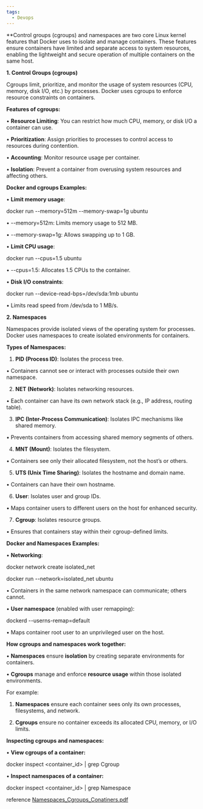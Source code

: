 ```yaml
---
tags:
  - Devops
---
```

 


**Control groups (cgroups) and namespaces are two core Linux kernel features that Docker uses to isolate and manage containers. These features ensure containers have limited and separate access to system resources, enabling the lightweight and secure operation of multiple containers on the same host.

  

**1. Control Groups (cgroups)**

  

Cgroups limit, prioritize, and monitor the usage of system resources (CPU, memory, disk I/O, etc.) by processes. Docker uses cgroups to enforce resource constraints on containers.

  

**Features of cgroups:**

  

• **Resource Limiting**: You can restrict how much CPU, memory, or disk I/O a container can use.

• **Prioritization**: Assign priorities to processes to control access to resources during contention.

• **Accounting**: Monitor resource usage per container.

• **Isolation**: Prevent a container from overusing system resources and affecting others.

  

**Docker and cgroups Examples:**

  

• **Limit memory usage**:

  

docker run --memory=512m --memory-swap=1g ubuntu

  

• --memory=512m: Limits memory usage to 512 MB.

• --memory-swap=1g: Allows swapping up to 1 GB.

  

• **Limit CPU usage**:

  

docker run --cpus=1.5 ubuntu

  

• --cpus=1.5: Allocates 1.5 CPUs to the container.

  

• **Disk I/O constraints**:

  

docker run --device-read-bps=/dev/sda:1mb ubuntu

  

• Limits read speed from /dev/sda to 1 MB/s.

  

**2. Namespaces**

  

Namespaces provide isolated views of the operating system for processes. Docker uses namespaces to create isolated environments for containers.

  

**Types of Namespaces:**

  

1. **PID (Process ID)**: Isolates the process tree.

• Containers cannot see or interact with processes outside their own namespace.

2. **NET (Network)**: Isolates networking resources.

• Each container can have its own network stack (e.g., IP address, routing table).

3. **IPC (Inter-Process Communication)**: Isolates IPC mechanisms like shared memory.

• Prevents containers from accessing shared memory segments of others.

4. **MNT (Mount)**: Isolates the filesystem.

• Containers see only their allocated filesystem, not the host’s or others.

5. **UTS (Unix Time Sharing)**: Isolates the hostname and domain name.

• Containers can have their own hostname.

6. **User**: Isolates user and group IDs.

• Maps container users to different users on the host for enhanced security.

7. **Cgroup**: Isolates resource groups.

• Ensures that containers stay within their cgroup-defined limits.

  

**Docker and Namespaces Examples:**

  

• **Networking**:

  

docker network create isolated_net

docker run --network=isolated_net ubuntu

  

• Containers in the same network namespace can communicate; others cannot.

  

• **User namespace** (enabled with user remapping):

  

dockerd --userns-remap=default

  

• Maps container root user to an unprivileged user on the host.

  

**How cgroups and namespaces work together:**

  

• **Namespaces** ensure **isolation** by creating separate environments for containers.

• **Cgroups** manage and enforce **resource usage** within those isolated environments.

  

For example:

1. **Namespaces** ensure each container sees only its own processes, filesystems, and network.

2. **Cgroups** ensure no container exceeds its allocated CPU, memory, or I/O limits.

  

**Inspecting cgroups and namespaces:**

  

• **View cgroups of a container:**

  

docker inspect <container_id> | grep Cgroup

  

  

• **Inspect namespaces of a container:**

  

docker inspect <container_id> | grep Namespace

  
reference [Namespaces_Cgroups_Conatiners.pdf](https://www.andrew.cmu.edu/course/14-712-s20/applications/ln/Namespaces_Cgroups_Conatiners.pdf)
